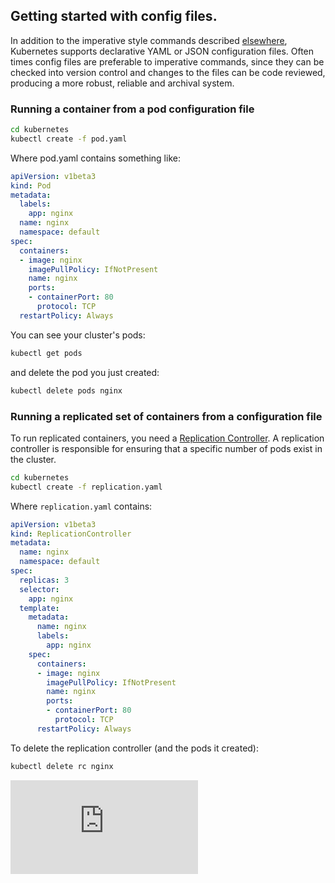 ## Getting started with config files.

In addition to the imperative style commands described [elsewhere](simple-nginx.md), Kubernetes
supports declarative YAML or JSON configuration files.  Often times config files are preferable
to imperative commands, since they can be checked into version control and changes to the files
can be code reviewed, producing a more robust, reliable and archival system.

### Running a container from a pod configuration file

```bash
cd kubernetes
kubectl create -f pod.yaml
```

Where pod.yaml contains something like:

```yaml
apiVersion: v1beta3
kind: Pod
metadata:
  labels:
    app: nginx
  name: nginx
  namespace: default
spec:
  containers:
  - image: nginx
    imagePullPolicy: IfNotPresent
    name: nginx
    ports:
    - containerPort: 80
      protocol: TCP
  restartPolicy: Always
```

You can see your cluster's pods:

```bash
kubectl get pods
```

and delete the pod you just created:

```bash
kubectl delete pods nginx
```

### Running a replicated set of containers from a configuration file
To run replicated containers, you need a [Replication Controller](../docs/replication-controller.md).
A replication controller is responsible for ensuring that a specific number of pods exist in the
cluster.

```bash
cd kubernetes
kubectl create -f replication.yaml
```

Where ```replication.yaml``` contains:

```yaml
apiVersion: v1beta3
kind: ReplicationController
metadata:
  name: nginx
  namespace: default
spec:
  replicas: 3
  selector:
    app: nginx
  template:
    metadata:
      name: nginx
      labels:
        app: nginx
    spec:
      containers:
      - image: nginx
        imagePullPolicy: IfNotPresent
        name: nginx
        ports:
        - containerPort: 80
          protocol: TCP
      restartPolicy: Always
```

To delete the replication controller (and the pods it created):
```bash
kubectl delete rc nginx
```


[![Analytics](https://kubernetes-site.appspot.com/UA-36037335-10/GitHub/examples/simple-yaml.md?pixel)]()
